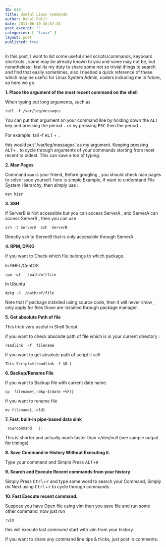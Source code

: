 ```yaml
---
ID: 610
title: Useful Linux Commands
author: Rahul Patil
date: 2013-06-19 16:57:35
post_excerpt: ""
categories: [ "linux" ]
layout: post
published: true
---
```


In this post, I want to list some useful shell scripts/commands, keyboard shortcuts , some may be already known to you and some may not be, but nonetheless I feel its my duty to share some not so trivial things to search and find that easily sometimes, also I needed a quick reference of these which may be useful for Linux System Admin, coders including me in future, so here we go.

**1. Place the argument of the most recent command on the shell**

When typing out long arguments, such as

```shell
tail -f /var/log/messages
```

You can put that argument on your command line by holding down the <kbd>ALT</kbd> key and pressing the period <kbd>.</kbd> or by pressing <kbd>ESC</kbd> then the period <kbd>.</kbd>

For example: tail -f <kbd>ALT</kbd> + <kbd>.</kbd>

this would put '/var/log/messages' as my argument. Keeping pressing <kbd>ALT</kbd>+<kbd>.</kbd> to cycle through arguments of your commands starting from most recent to oldest. This can save a ton of typing.

**2. Man Pages**

Command `man` is your friend, Before googling , you should check man pages to solve issue yourself. here is simple Example, if want to understand File System Hierarchy, then simply use :

```shell
man hier
``` 

**3. SSH**

If ServerB is Not accessible but you can access ServerA , and ServerA can access ServerB , then you can use .

```shell
ssh -t ServerA  ssh  ServerB
```

Directly ssh to ServerB that is only accessible through ServerA

**4. RPM, DPKG**

If you want to Check which file belongs to which package.

In RHEL/CentOS

```shell
rpm -qf   /path/of/file
```

In Ubuntu

```shell
dpkg -S  /path/of/file
```

Note that if package installed using source code, then it will never show , only apply for files those are installed through package manager.


**5. Get absolute Path of file**

This trick very useful in Shell Script.

if you want to check absolute path of file which is in your current directory :

```shell
readlink  -f  filename
```

If you want to get absolute path of script it self

```shell
This_Script=$(readlink -f $0 )
```

**6. Backup/Rename File**

If you want to Backup file with current date name.

```shell
cp  filename{,-bkp-$(date +%F)}
```

If you want to rename file 

```shell 
mv filename{,-old}
```

**7. Fast, built-in pipe-based data sink**

```shell
 Yourcommand   |:
```

This is shorter and actually much faster than >/dev/null (see sample output for timings)

**8. Save Command in History Without Executing it.**

Type your command and Simple Press <kbd>ALT</kbd>+<kbd>#</kbd>

**9. Search and Execute Recent commands from your history**

Simply Press <kbd>Ctrl</kbd>+<kbd>r</kbd> and type some word to search your Command, Simply do Next using <kbd>Ctrl</kbd>+<kbd>r</kbd>  to cycle through commands. 

**10. Fast Execute recent command.**

Suppose you have Open file using vim then you save file and run some other command, 
now just run 

```shell
!vim
```
this will execute last command start with vim from your history. 



If you want to share any command line tips & tricks, just post in comments.
